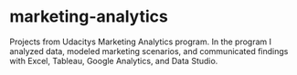# marketing-analytics
Projects from Udacitys Marketing Analytics program. 
In the program I analyzed data, modeled marketing scenarios, and communicated findings with Excel, Tableau, Google Analytics, and Data Studio. 
